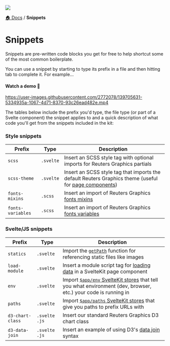![](https://graphics.thomsonreuters.com/style-assets/images/logos/reuters-graphics-logo/svg/graphics-logo-color-dark.svg)

[🏠 Docs](https://github.com/reuters-graphics/bluprint_graphics-kit/blob/master/docs/developers/README.md) / **Snippets**

# Snippets

Snippets are pre-written code blocks you get for free to help shortcut some of the most common boilerplate.

You can use a snippet by starting to type its prefix in a file and then hitting tab to complete it. For example...

#### Watch a demo 🎥 

https://user-images.githubusercontent.com/2772078/139705631-5334935a-1067-4d71-8370-93c26ead482e.mp4

The tables below include the prefix you'd type, the file type (or part of a Svelte component) the snippet applies to and a quick description of what code you'll get from the snippets included in the kit:

### Style snippets

| Prefix | Type | Description |
|---|---|---|
|`scss`| `.svelte` | Insert an SCSS style tag with optional imports for Reuters Graphics partials  |
|`scss-theme`| `.svelte` | Insert an SCSS style tag that imports the default Reuters Graphics theme (useful for [page components](./pages.md))  |
|`fonts-mixins`| `.scss` | Insert an import of Reuters Graphics [fonts mixins](https://reuters-graphics.github.io/style/fonts/) |
|`fonts-variables`| `.scss` | Insert an import of Reuters Graphics [fonts variables](https://reuters-graphics.github.io/style/fonts/) |

### Svelte/JS snippets

| Prefix | Type | Description |
|---|---|---|
|`statics`| `.svelte` | Import the [`getPath`](https://github.com/reuters-graphics/bluprint_graphics-kit/blob/master/docs/developers/media.md#getpath) function for referencing static files like images  |
|`load-module`| `.svelte` | Insert a module script tag for [loading data](https://kit.svelte.dev/docs#loading) in a SvelteKit page component  |
|`env`| `.svelte` | Import [`$app/env` SvelteKit stores](https://kit.svelte.dev/docs#modules-$app-env) that tell you what environment (dev, browser, etc.) your code is running in |
|`paths`| `.svelte` | Import [`$app/paths` SvelteKit stores](https://kit.svelte.dev/docs#modules-$app-env) that give you paths to prefix URLs with |
|`d3-chart-class`|`.svelte` `.js` | Insert our standard Reuters Graphics D3 chart class |
|`d3-data-join`|`.svelte` `.js` | Insert an example of using D3's [data join](https://observablehq.com/@d3/selection-join) syntax |
